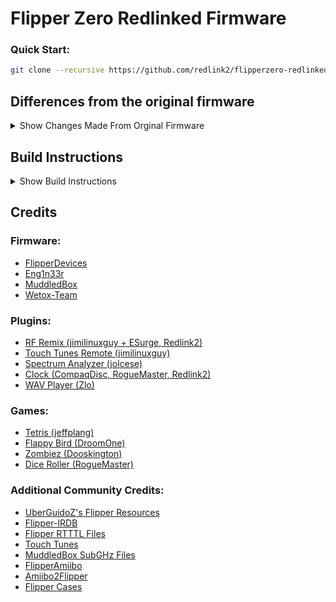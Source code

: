 # Flipper Zero Redlinked Firmware
### Quick Start:

```bash
git clone --recursive https://github.com/redlink2/flipperzero-redlinked.git
```

## Differences from the original firmware

<details>
<summary>Show Changes Made From Orginal Firmware</summary>

### Plugins:
- [RF Remix (jimilinuxguy + ESurge, Redlink2)](https://github.com/ESurge/flipperzero-firmware-unirfremix)
- [Touch Tunes Remote (jimilinuxguy)](https://github.com/jimilinuxguy/flipperzero-universal-rf-remote/tree/028d615c83f059bb2c905530ddb3d4efbd3cbcae/applications/jukebox)
- [Spectrum Analyzer (jolcese)](https://github.com/jolcese/flipperzero-firmware/tree/spectrum/applications/spectrum_analyzer)
- [Clock (CompaqDisc, RogueMaster, Redlink2)](https://gist.github.com/CompaqDisc/4e329c501bd03c1e801849b81f48ea61)
- [WAV Player (Zlo)](https://github.com/flipperdevices/flipperzero-firmware/tree/zlo/wav-player)
- [Tetris (jeffplang)](https://github.com/jeffplang/flipperzero-firmware/tree/tetris_game/applications/tetris_game)
- [Flappy Bird (DroomOne)](https://github.com/DroomOne/flipperzero-firmware/tree/dev/applications/flappy_bird)
- [Zombiez (Dooskington)](https://github.com/Dooskington/flipperzero-zombiez)
- [Dice Roller (RogueMaster)](https://github.com/RogueMaster/flipperzero-firmware-wPlugins/tree/unleashed/applications/dice)

### Custom Icons:
- [Clock](https://github.com/redlink2/flipperzero-redlinked/tree/dev/assets/icons/MainMenu/Clock_14)
- [Music Player](https://github.com/redlink2/flipperzero-redlinked/tree/dev/assets/icons/MainMenu/MusicPlayer_14)
- [Snake Game](https://github.com/redlink2/flipperzero-redlinked/tree/dev/assets/icons/MainMenu/Snake_14)
- [Spectrum Analyzer](https://github.com/redlink2/flipperzero-redlinked/tree/dev/assets/icons/MainMenu/SpectrumAnalyzer_14)
- [Tetris Game](https://github.com/redlink2/flipperzero-redlinked/tree/dev/assets/icons/MainMenu/Tetris_14)
- [UniRFRemix](https://github.com/redlink2/flipperzero-redlinked/tree/dev/assets/icons/MainMenu/UniversalRF_14)
- [About Logo](https://github.com/redlink2/flipperzero-redlinked/blob/dev/assets/icons/About/Redlink2_128_64.png)

### Menu Changes:
- [Custom Games Submenu](https://github.com/redlink2/flipperzero-redlinked/blob/dev/applications/loader/)

### Dolphin Dialog Changes:
- [L1_TV](https://github.com/redlink2/flipperzero-redlinked/blob/dev/assets/dolphin/internal/manifest.txt)
- [L1_Laptop](https://github.com/redlink2/flipperzero-redlinked/blob/dev/assets/dolphin/external/L1_Laptop_128x51/meta.txt)
- [L1_Read Books](https://github.com/redlink2/flipperzero-redlinked/blob/dev/assets/dolphin/external/L1_Read_books_128x64/meta.txt)
- [L1_Sleep](https://github.com/redlink2/flipperzero-redlinked/blob/dev/assets/dolphin/external/L1_Sleep_128x64/meta.txt)
- [L1_Waves](https://github.com/redlink2/flipperzero-redlinked/blob/dev/assets/dolphin/external/L1_Waves_128x50/meta.txt)

</details>

## Build Instructions

<details>
<summary>Show Build Instructions</summary>

### Clone the repo with:

```bash
git clone --recursive https://github.com/redlink2/flipperzero-redlinked.git

cd flipperzero-redlinked
```

### Build a docker container with:

```bash
sudo docker-compose up -d
```

### Clean existing assets with:

```bash
sudo docker-compose exec dev make -C assets clean
```

### Then create the assets with:

```bash
sudo docker-compose exec dev make -C assets all
```

### And compile the firmware with:

```bash
sudo docker-compose exec dev make
```

### The compiled firmware can be found in the `/dist/f7/` directory.

#### Be sure to flash stock firmware to the Flipper before flashing the redlinked firmware.

</details>

## Credits

### Firmware:
- [FlipperDevices](https://github.com/flipperdevices/flipperzero-firmware)
- [Eng1n33r](https://github.com/Eng1n33r/flipperzero-firmware)
- [MuddledBox](https://github.com/MuddledBox/flipperzero-firmware)
- [Wetox-Team](https://github.com/wetox-team/flipperzero-firmware)

### Plugins:
- [RF Remix (jimilinuxguy + ESurge, Redlink2)](https://github.com/ESurge/flipperzero-firmware-unirfremix)
- [Touch Tunes Remote (jimilinuxguy)](https://github.com/jimilinuxguy/flipperzero-universal-rf-remote/tree/028d615c83f059bb2c905530ddb3d4efbd3cbcae/applications/jukebox)
- [Spectrum Analyzer (jolcese)](https://github.com/jolcese/flipperzero-firmware/tree/spectrum/applications/spectrum_analyzer)
- [Clock (CompaqDisc, RogueMaster, Redlink2)](https://gist.github.com/CompaqDisc/4e329c501bd03c1e801849b81f48ea61)
- [WAV Player (Zlo)](https://github.com/flipperdevices/flipperzero-firmware/tree/zlo/wav-player)

### Games:
- [Tetris (jeffplang)](https://github.com/jeffplang/flipperzero-firmware/tree/tetris_game/applications/tetris_game)
- [Flappy Bird (DroomOne)](https://github.com/DroomOne/flipperzero-firmware/tree/dev/applications/flappy_bird)
- [Zombiez (Dooskington)](https://github.com/Dooskington/flipperzero-zombiez)
- [Dice Roller (RogueMaster)](https://github.com/RogueMaster/flipperzero-firmware-wPlugins/tree/unleashed/applications/dice)

### Additional Community Credits:

- [UberGuidoZ's Flipper Resources](https://github.com/UberGuidoZ/Flipper)
- [Flipper-IRDB](https://github.com/UberGuidoZ/Flipper-IRDB)
- [Flipper RTTTL Files](https://github.com/neverfa11ing/FlipperMusicRTTTL)
- [Touch Tunes](https://github.com/jimilinuxguy/flipperzero-touchtunes)
- [MuddledBox SubGHz Files](https://github.com/MuddledBox/FlipperZeroSub-GHz)
- [FlipperAmiibo](https://github.com/Gioman101/FlipperAmiibo)
- [Amiibo2Flipper](https://github.com/Lucaslhm/AmiiboFlipperConverter)
- [Flipper Cases](https://github.com/MuddledBox/FlipperZeroCases)